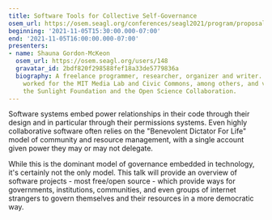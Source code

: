 ```yaml
---
title: Software Tools for Collective Self-Governance
osem_url: https://osem.seagl.org/conferences/seagl2021/program/proposals/851
beginning: '2021-11-05T15:30:00.000-07:00'
end: '2021-11-05T16:00:00.000-07:00'
presenters:
- name: Shauna Gordon-McKeon
  osem_url: https://osem.seagl.org/users/148
  gravatar_id: 2bdf820f298588fef18a33de5779836a
  biography: A freelance programmer, researcher, organizer and writer. Shauna has
    worked for the MIT Media Lab and Civic Commons, among others, and volunteers with
    the Sunlight Foundation and the Open Science Collaboration.
---
```


Software systems embed power relationships in their code through their design and in particular through their permissions systems. Even highly collaborative software often relies on the "Benevolent Dictator For Life" model of community and resource management, with a single account given power they may or may not delegate.

While this is the dominant model of governance embedded in technology, it's certainly not the only model. This talk will provide an overview of software projects - most free/open source - which provide ways for governments, institutions, communities, and even groups of internet strangers to govern themselves and their resources in a more democratic way.
